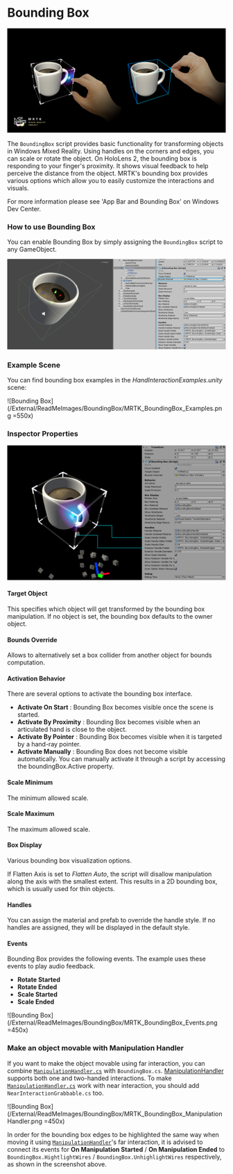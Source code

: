 # Bounding Box #
![Bounding Box](/External/ReadMeImages/BoundingBox/MRTK_BoundingBox_Main.png)

The `BoundingBox` script provides basic functionality for transforming objects in Windows Mixed Reality. Using handles on the corners and edges, you can scale or rotate the object. On HoloLens 2, the bounding box is responding to your finger's proximity. It shows visual feedback to help perceive the distance from the object. MRTK's bounding box provides various options which allow you to easily customize the interactions and visuals. 

For more information please see 'App Bar and Bounding Box' on Windows Dev Center.

### How to use Bounding Box ###
You can enable Bounding Box by simply assigning the `BoundingBox` script to any GameObject.

![Bounding Box](/External/ReadMeImages/BoundingBox/MRTK_BoundingBox_Assign.png)

### Example Scene ###
You can find bounding box examples in the *HandInteractionExamples.unity* scene:

![Bounding Box](/External/ReadMeImages/BoundingBox/MRTK_BoundingBox_Examples.png =550x)

### Inspector Properties ###
![Bounding Box](/External/ReadMeImages/BoundingBox/MRTK_BoundingBox_Structure.png)

#### Target Object ####
This specifies which object will get transformed by the bounding box manipulation. If no object is set, the bounding box defaults to the owner object.

#### Bounds Override ####
Allows to alternatively set a box collider from another object for bounds computation.

#### Activation Behavior #### 
There are several options to activate the bounding box interface.
 
- **Activate On Start** : Bounding Box becomes visible once the scene is started.
- **Activate By Proximity** : Bounding Box becomes visible when an articulated hand is close to the object.
- **Activate By Pointer** : Bounding Box becomes visible when it is targeted by a hand-ray pointer.
- **Activate Manually** : Bounding Box does not become visible automatically. You can manually activate it through a script by accessing the boundingBox.Active property.

#### Scale Minimum ####
The minimum allowed scale.

#### Scale Maximum ####
The maximum allowed scale.
 
#### Box Display #### 
Various bounding box visualization options.

If Flatten Axis is set to *Flatten Auto*, the script will disallow manipulation along the axis with the smallest extent. This results in a 2D bounding box, which is usually used for thin objects.
 
#### Handles #### 
You can assign the material and prefab to override the handle style. If no handles are assigned, they will be displayed in the default style.
 
#### Events #### 
Bounding Box provides the following events. The example uses these events to play audio feedback.

- **Rotate Started**
- **Rotate Ended**
- **Scale Started**
- **Scale Ended**

![Bounding Box](/External/ReadMeImages/BoundingBox/MRTK_BoundingBox_Events.png =450x)

### Make an object movable with Manipulation Handler ###
If you want to make the object movable using far interaction, you can combine [`ManipulationHandler.cs`](README_ManipulationHandler) with `BoundingBox.cs`. [ManipulationHandler](README_ManipulationHandler) supports both one and two-handed interactions. To make [`ManipulationHandler.cs`](README_ManipulationHandler) work with near interaction, you should add `NearInteractionGrabbable.cs` too.

![Bounding Box](/External/ReadMeImages/BoundingBox/MRTK_BoundingBox_ManipulationHandler.png =450x)

In order for the bounding box edges to be highlighted the same way when moving it using [`ManipulationHandler`](README_ManipulationHandler)'s far interaction, it is advised to connect its events for **On Manipulation Started** / **On Manipulation Ended** to `BoundingBox.HightlightWires` / `BoundingBox.UnhighlightWires` respectively, as shown in the screenshot above.